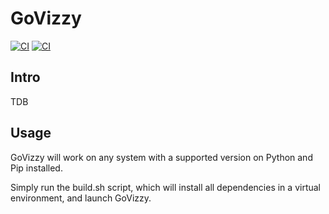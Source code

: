 # GoVizzy

[![CI](https://github.com/cs481-ekh/s24-slice-n-dice/actions/workflows/ci.yml/badge.svg?branch=61-create-github-actions-for-test-script&event=pull_request)](https://github.com/cs481-ekh/s24-slice-n-dice/actions/workflows/ci.yml)
[![CI](https://github.com/cs481-ekh/s24-slice-n-dice/actions/workflows/ci.yml/badge.svg?branch=61-create-github-actions-for-test-script&event=status)](https://github.com/cs481-ekh/s24-slice-n-dice/actions/workflows/ci.yml)

## Intro
TDB
## Usage
GoVizzy will work on any system with a supported version on Python and Pip installed.

Simply run the build.sh script, which will install all dependencies in a virtual environment, and launch GoVizzy.
